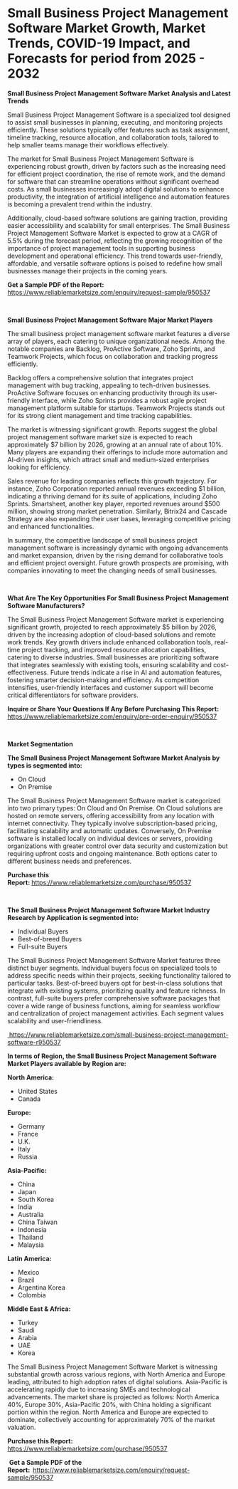 <p><h1>Small Business Project Management Software Market Growth, Market Trends, COVID-19 Impact, and Forecasts for period from 2025 - 2032</h1></p><p><strong>Small Business Project Management Software Market Analysis and Latest Trends</strong></p>
<p><p>Small Business Project Management Software is a specialized tool designed to assist small businesses in planning, executing, and monitoring projects efficiently. These solutions typically offer features such as task assignment, timeline tracking, resource allocation, and collaboration tools, tailored to help smaller teams manage their workflows effectively.</p><p>The market for Small Business Project Management Software is experiencing robust growth, driven by factors such as the increasing need for efficient project coordination, the rise of remote work, and the demand for software that can streamline operations without significant overhead costs. As small businesses increasingly adopt digital solutions to enhance productivity, the integration of artificial intelligence and automation features is becoming a prevalent trend within the industry. </p><p>Additionally, cloud-based software solutions are gaining traction, providing easier accessibility and scalability for small enterprises. The Small Business Project Management Software Market is expected to grow at a CAGR of 5.5% during the forecast period, reflecting the growing recognition of the importance of project management tools in supporting business development and operational efficiency. This trend towards user-friendly, affordable, and versatile software options is poised to redefine how small businesses manage their projects in the coming years.</p></p>
<p><strong>Get a Sample PDF of the Report:&nbsp;</strong> <a href="https://www.reliablemarketsize.com/enquiry/request-sample/950537?utm_campaign=3492&utm_medium=2&utm_source=Github&utm_content=ia&utm_term=17042025&utm_id=small-business-project-management-software">https://www.reliablemarketsize.com/enquiry/request-sample/950537</a></p>
<p>&nbsp;</p>
<p><strong>Small Business Project Management Software Major Market Players</strong></p>
<p><p>The small business project management software market features a diverse array of players, each catering to unique organizational needs. Among the notable companies are Backlog, ProActive Software, Zoho Sprints, and Teamwork Projects, which focus on collaboration and tracking progress efficiently.</p><p>Backlog offers a comprehensive solution that integrates project management with bug tracking, appealing to tech-driven businesses. ProActive Software focuses on enhancing productivity through its user-friendly interface, while Zoho Sprints provides a robust agile project management platform suitable for startups. Teamwork Projects stands out for its strong client management and time tracking capabilities.</p><p>The market is witnessing significant growth. Reports suggest the global project management software market size is expected to reach approximately $7 billion by 2026, growing at an annual rate of about 10%. Many players are expanding their offerings to include more automation and AI-driven insights, which attract small and medium-sized enterprises looking for efficiency.</p><p>Sales revenue for leading companies reflects this growth trajectory. For instance, Zoho Corporation reported annual revenues exceeding $1 billion, indicating a thriving demand for its suite of applications, including Zoho Sprints. Smartsheet, another key player, reported revenues around $500 million, showing strong market penetration. Similarly, Bitrix24 and Cascade Strategy are also expanding their user bases, leveraging competitive pricing and enhanced functionalities.</p><p>In summary, the competitive landscape of small business project management software is increasingly dynamic with ongoing advancements and market expansion, driven by the rising demand for collaborative tools and efficient project oversight. Future growth prospects are promising, with companies innovating to meet the changing needs of small businesses.</p></p>
<p>&nbsp;</p>
<p><strong>What Are The Key Opportunities For Small Business Project Management Software Manufacturers?</strong></p>
<p><p>The Small Business Project Management Software market is experiencing significant growth, projected to reach approximately $5 billion by 2026, driven by the increasing adoption of cloud-based solutions and remote work trends. Key growth drivers include enhanced collaboration tools, real-time project tracking, and improved resource allocation capabilities, catering to diverse industries. Small businesses are prioritizing software that integrates seamlessly with existing tools, ensuring scalability and cost-effectiveness. Future trends indicate a rise in AI and automation features, fostering smarter decision-making and efficiency. As competition intensifies, user-friendly interfaces and customer support will become critical differentiators for software providers.</p></p>
<p><strong>Inquire or Share Your Questions If Any Before Purchasing This Report:</strong> <a href="https://www.reliablemarketsize.com/enquiry/pre-order-enquiry/950537?utm_campaign=3492&utm_medium=2&utm_source=Github&utm_content=ia&utm_term=17042025&utm_id=small-business-project-management-software">https://www.reliablemarketsize.com/enquiry/pre-order-enquiry/950537</a></p>
<p>&nbsp;</p>
<p><strong>Market Segmentation</strong></p>
<p><strong>The Small Business Project Management Software Market Analysis by types is segmented into:</strong></p>
<p><ul><li>On Cloud</li><li>On Premise</li></ul></p>
<p><p>The Small Business Project Management Software market is categorized into two primary types: On Cloud and On Premise. On Cloud solutions are hosted on remote servers, offering accessibility from any location with internet connectivity. They typically involve subscription-based pricing, facilitating scalability and automatic updates. Conversely, On Premise software is installed locally on individual devices or servers, providing organizations with greater control over data security and customization but requiring upfront costs and ongoing maintenance. Both options cater to different business needs and preferences.</p></p>
<p><strong>Purchase this Report:&nbsp;</strong><a href="https://www.reliablemarketsize.com/purchase/950537?utm_campaign=3492&utm_medium=2&utm_source=Github&utm_content=ia&utm_term=17042025&utm_id=small-business-project-management-software">https://www.reliablemarketsize.com/purchase/950537</a></p>
<p>&nbsp;</p>
<p><strong>The Small Business Project Management Software Market Industry Research by Application is segmented into:</strong></p>
<p><ul><li>Individual Buyers</li><li>Best-of-breed Buyers</li><li>Full-suite Buyers</li></ul></p>
<p><p>The Small Business Project Management Software Market features three distinct buyer segments. Individual buyers focus on specialized tools to address specific needs within their projects, seeking functionality tailored to particular tasks. Best-of-breed buyers opt for best-in-class solutions that integrate with existing systems, prioritizing quality and feature richness. In contrast, full-suite buyers prefer comprehensive software packages that cover a wide range of business functions, aiming for seamless workflow and centralization of project management activities. Each segment values scalability and user-friendliness.</p></p>
<p><a href="https://www.reliablemarketsize.com/small-business-project-management-software-r950537?utm_campaign=3492&utm_medium=2&utm_source=Github&utm_content=ia&utm_term=17042025&utm_id=small-business-project-management-software">&nbsp;https://www.reliablemarketsize.com/small-business-project-management-software-r950537</a></p>
<p><strong>In terms of Region, the Small Business Project Management Software Market Players available by Region are:</strong></p>
<p>
    <p> <strong> North America: </strong>
        <ul>
            <li>United States</li>
            <li>Canada</li>
        </ul>
        </p> 
    <p> <strong> Europe: </strong>
        <ul>
            <li>Germany</li>
            <li>France</li>
            <li>U.K.</li>
            <li>Italy</li>
            <li>Russia</li>
        </ul>
        </p> 
    <p> <strong> Asia-Pacific: </strong>
        <ul>
            <li>China</li>
            <li>Japan</li>
            <li>South Korea</li>
            <li>India</li>
            <li>Australia</li>
            <li>China Taiwan</li>
            <li>Indonesia</li>
            <li>Thailand</li>
            <li>Malaysia</li>
        </ul>
        </p> 
    <p> <strong> Latin America: </strong>
        <ul>
            <li>Mexico</li>
            <li>Brazil</li>
            <li>Argentina Korea</li>
            <li>Colombia</li>
        </ul>
        </p> 
    <p> <strong> Middle East & Africa: </strong>
        <ul>
            <li>Turkey</li>
            <li>Saudi</li>
            <li>Arabia</li>
            <li>UAE</li>
            <li>Korea</li>
        </ul>
    </p>
    </p>
<p><p>The Small Business Project Management Software Market is witnessing substantial growth across various regions, with North America and Europe leading, attributed to high adoption rates of digital solutions. Asia-Pacific is accelerating rapidly due to increasing SMEs and technological advancements. The market share is projected as follows: North America 40%, Europe 30%, Asia-Pacific 20%, with China holding a significant portion within the region. North America and Europe are expected to dominate, collectively accounting for approximately 70% of the market valuation.</p></p>
<p><strong>Purchase this Report: </strong><a href="https://www.reliablemarketsize.com/purchase/950537?utm_campaign=3492&utm_medium=2&utm_source=Github&utm_content=ia&utm_term=17042025&utm_id=small-business-project-management-software">https://www.reliablemarketsize.com/purchase/950537</a></p>
<p>&nbsp;<strong>Get a Sample PDF of the Report:&nbsp;&nbsp;</strong><a href="https://www.reliablemarketsize.com/enquiry/request-sample/950537?utm_campaign=3492&utm_medium=2&utm_source=Github&utm_content=ia&utm_term=17042025&utm_id=small-business-project-management-software">https://www.reliablemarketsize.com/enquiry/request-sample/950537</a></p>
<p><strong></strong></p>
<p><p></p><p></p><p></p></p>